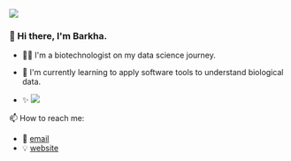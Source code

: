 ![](https://lh3.googleusercontent.com/INjE-yCHADz2WQ9lqq_ft9K7dCK4vS7aBXW6p8jJfe9nBw9b2z7eN0tstL-fLEha2mkDl7UJp_tL9K1gkDMgtdWasEZb1YYQFNbArTezuDgDi-f9lD6TpZo9m6vyFwi_EIT0OmYh=s72-p-k)

### 👋 Hi there, I'm Barkha.<br> 


- 👩‍🎓 I'm a biotechnologist on my data science journey.
- 🧬 I'm currently learning to apply software tools to understand biological data.

- ✨
  ![](https://lh3.googleusercontent.com/HAo9RiwhpKREVftfxebo3GDncVzVYcB7YfcQWOuWv5sIpKiXoVqx9ImAWfBiSak9RH1pAXSEk5nN0tGIjY5oORnCwtzVsjaVh0n8YMVfbR-YVjZ2yM9rsW5VsPTifbfkvHdD8Oi_=w600) </ul>

📫 How to reach me:
- 📨 [email](mailto:barkhapandey32@gmail.com)
- 💡 [website](https://isobarkha.github.io/)

<!--software list as icons-->
<!--Read me for project/certifications-->
<!--language diversity statistics/personal growth account statistics-->
